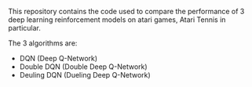This repository contains the code used to compare the performance of 3 deep learning reinforcement models on atari games, Atari Tennis in particular.

The 3 algorithms are:
- DQN (Deep Q-Network)
- Double DQN (Double Deep Q-Network)
- Deuling DQN (Dueling Deep Q-Network)
